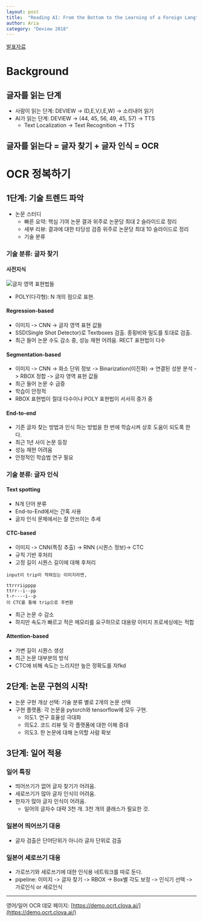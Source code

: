 ```yaml
---
layout: post
title:  "Reading AI: From the Bottom to the Learning of a Foreign Lang"
author: Aria
category: "Deview 2018"
---
```


[발표자료](https://www.slideshare.net/deview/111-ai)
# Background
## 글자를 읽는 단계
- 사람이 읽는 단계: DEVIEW -> (D,E,V,I,E,W) -> 소리내어 읽기
- AI가 읽는 단계: DEVIEW -> (44, 45, 56, 49, 45, 57) -> TTS
  - Text Localization -> Text Recognition -> TTS

## 글자를 읽는다 = 글자 찾기 + 글자 인식 = OCR

# OCR 정복하기
## 1단계: 기술 트렌드 파악
- 논문 스터디
  - 빠른 요약: 핵심 기여 논문 결과 위주로 논문당 최대 2 슬라이드로 정리
  - 세부 리뷰: 결과에 대한 타당성 검증 위주로 논문당 최대 10 슬라이드로 정리
  - 기술 분류

### 기술 분류: 글자 찾기
#### 사전지식
![글자 영역 표현법들]("/img/blog/ocr-1.png")
- POLY(다각형): N 개의 점으로 표현.

#### Regression-based
- 이미지 -> CNN -> 글자 영역 표현 값들
- SSD(Single Shot Detector)로 Textboxes 검출. 종횡비와 밀도를 토대로 검출.
- 최근 들어 논문 수도 감소 중, 성능 재현 어려움. RECT 표현법이 다수

#### Segmentation-based
- 이미지 -> CNN -> 화소 단위 정보 -> Binarization(이진화) -> 연결된 성분 분석 -> RBOX 정합 -> 글자 영역 표현 값들
- 최근 들어 논문 수 급증
- 학습이 안정적
- RBOX 표현법이 절대 다수이나 POLY 표현법이 서서히 증가 중

#### End-to-end
- 기존 글자 찾는 방법과 인식 하는 방법을 한 번에 학습시켜 상호 도움이 되도록 한다.
- 최근 1년 사이 논문 등장
- 성능 재현 어려움
- 안정적인 학습법 연구 필요

### 기술 분류: 글자 인식
#### Text spotting
- N개 단어 분류
- End-to-End에서는 간혹 사용
- 글자 인식 문제에서는 잘 안쓰이는 추세

#### CTC-based
- 이미지 -> CNN(특징 추출) -> RNN (시퀀스 정보)-> CTC
- 규칙 기반 후처리
- 고정 길이 시퀀스 길이에 대해 후처리

```
input이 trip이 적혀있는 이미지라면,

ttrrriipppp
ttrr--i--pp
t-r----i--p
이 CTC를 통해 trip으로 후변환
```
- 최근 논문 수 감소
- 하지만 속도가 빠르고 적은 메모리를 요구하므로 대용량 이미지 프로세싱에는 적합

#### Attention-based
- 가변 길이 시퀀스 생성
- 최근 논문 대부분의 방식
- CTC에 비해 속도는 느리지만 높은 정확도를 자fkd

## 2단계: 논문 구현의 시작!
- 논문 구현 개상 선택: 기술 분류 별로 2개의 논문 선택
- 구현 플랫폼: 각 논문을 pytorch와 tensorflow에 모두 구현.
  - 의도1. 연구 효율성 극대화
  - 의도2. 코드 리뷰 및 각 플랫폼에 대한 이해 증대
  - 의도3. 한 논문에 대해 논의할 사람 확보

## 3단계: 일어 적용
### 일어 특징
- 띄어쓰기가 없어 글자 찾기가 어려움.
- 세로쓰기가 많아 글자 인식이 어려움.
- 한자가 많아 글자 인식이 어려움.
  - 일어의 글자수 대략 3천 개. 3천 개의 클래스가 필요한 것.

### 일본어 띄어쓰기 대응
- 글자 검출은 단어단위가 아니라 글자 단위로 검출

### 일본어 세로쓰기 대응
- 가로쓰기와 세로쓰기에 대한 인식용 네트워크를 따로 둔다.
- pipeline: 이미지 -> 글자 찾기 -> RBOX -> Box별 각도 보정 -> 인식기 선택 -> 가로인식 or 세로인식

---
영어/일어 OCR 데모 페이지: [https://demo.ocrt.clova.ai/](https://demo.ocrt.clova.ai/)
